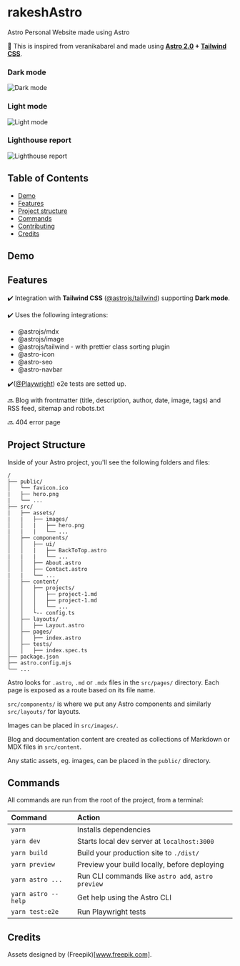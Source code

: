 # rakeshAstro
Astro Personal Website made using Astro

💫 This is inspired from veranikabarel and made using **[Astro 2.0](https://astro.build/blog/astro-2/) + [Tailwind CSS](https://tailwindcss.com/)**.

### Dark mode
![Dark mode](https://github.com/veranikabarel/astro-portfolio/assets/48052206/240ab82d-8896-412e-8f52-5cf10d42b1db)
### Light mode
![Light mode](https://github.com/veranikabarel/astro-portfolio/assets/48052206/bfa88b30-6dcf-4d5f-bf28-efc3caa27d0f)
### Lighthouse report
![Lighthouse report](https://github.com/veranikabarel/astro-portfolio/assets/48052206/e7ad23a4-1a9b-477e-a13e-a321ce6bd3d6)

## Table of Contents

- [Demo](#demo)
- [Features](#features)
- [Project structure](#project-structure)
- [Commands](#commands)
- [Contributing](#contributing)
- [Credits](#credits)

## Demo



## Features

✔️ Integration with **Tailwind CSS** ([@astrojs/tailwind](https://docs.astro.build/en/guides/integrations-guide/tailwind/)) supporting **Dark mode**.

✔️ Uses the following integrations:

- @astrojs/mdx
- @astrojs/image
- @astrojs/tailwind - with prettier class sorting plugin
- @astro-icon
- @astro-seo
- @astro-navbar

✔️([@Playwright](https://github.com/microsoft/playwright)) e2e tests are setted up.

🔜 Blog with frontmatter (title, description, author, date, image, tags) and RSS feed, sitemap and robots.txt

🔜 404 error page

## Project Structure

Inside of your Astro project, you'll see the following folders and files:

```
/
├── public/
│   └── favicon.ico
|   ├── hero.png
|   └── ...
├── src/
|   ├── assets/
|   |   ├── images/
│   │   |   ├── hero.png
|   |   |   └── ...
│   ├── components/
│   │   ├── ui/
│   │   |   ├── BackToTop.astro
|   |   |   └── ...
│   │   ├── About.astro
│   │   ├── Contact.astro
|   |   └── ...
│   ├── content/
│   │   ├── projects/
│   │   │   ├── project-1.md
│   │   │   ├── project-1.md
│   │   │   └── ...
│   │   └-- config.ts
│   ├── layouts/
│   │   ├── Layout.astro
│   ├── pages/
│   │   ├── index.astro
│   ├── tests/
│   │   ├── index.spec.ts
├── package.json
├── astro.config.mjs
└── ...
```

Astro looks for `.astro`, `.md` or `.mdx` files in the `src/pages/` directory. Each page is exposed as a route based on its file name.

`src/components/` is where we put any Astro components and similarly `src/layouts/` for layouts.

Images can be placed in `src/images/`.

Blog and documentation content are created as collections of Markdown or MDX files in `src/content`.

Any static assets, eg. images, can be placed in the `public/` directory.

## Commands

All commands are run from the root of the project, from a terminal:

| Command             | Action                                             |
| :------------------ | :------------------------------------------------- |
| `yarn`              | Installs dependencies                              |
| `yarn dev`          | Starts local dev server at `localhost:3000`        |
| `yarn build`        | Build your production site to `./dist/`            |
| `yarn preview`      | Preview your build locally, before deploying       |
| `yarn astro ...`    | Run CLI commands like `astro add`, `astro preview` |
| `yarn astro --help` | Get help using the Astro CLI                       |
| `yarn test:e2e`     | Run Playwright tests                               |


## Credits

Assets designed by (Freepik)[www.freepik.com].

